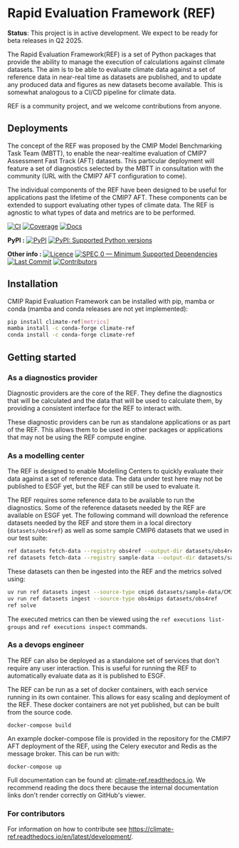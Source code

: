 # Rapid Evaluation Framework (REF)

<!--- --8<-- [start:description] -->

**Status**: This project is in active development. We expect to be ready for beta releases in Q2 2025.

The Rapid Evaluation Framework(REF) is a set of Python packages that provide the ability to manage the execution of calculations against climate datasets.
The aim is to be able to evaluate climate data against a set of reference data in near-real time as datasets are published,
and to update any produced data and figures as new datasets become available.
This is somewhat analogous to a CI/CD pipeline for climate data.

REF is a community project, and we welcome contributions from anyone.

## Deployments

The concept of the REF was proposed by the CMIP Model Benchmarking Task Team (MBTT),
to enable the near-realtime evaluation of CMIP7 Assessment Fast Track (AFT) datasets.
This particular deployment will feature a set of diagnostics selected by
the MBTT in consultation with the community (URL with the CMIP7 AFT configuration to come).

The individual components of the REF have been designed to be useful for
applications past the lifetime of the CMIP7 AFT.
These components can be extended to support evaluating other types of climate data.
The REF is agnostic to what types of data and metrics are to be performed.


[![CI](https://github.com/Climate-REF/climate-ref/actions/workflows/ci.yaml/badge.svg?branch=main)](https://github.com/Climate-REF/climate-ref/actions/workflows/ci.yaml)
[![Coverage](https://codecov.io/gh/Climate-REF/climate-ref/branch/main/graph/badge.svg)](https://codecov.io/gh/Climate-REF/climate-ref)
[![Docs](https://readthedocs.org/projects/climate-ref/badge/?version=latest)](https://climate-ref.readthedocs.io)

**PyPI :**
[![PyPI](https://img.shields.io/pypi/v/climate-ref.svg)](https://pypi.org/project/climate-ref/)
[![PyPI: Supported Python versions](https://img.shields.io/pypi/pyversions/climate-ref.svg)](https://pypi.org/project/climate-ref/)

**Other info :**
[![Licence](https://img.shields.io/github/license/Climate-REF/climate-ref.svg)](https://github.com/Climate-REF/climate-ref/blob/main/LICENCE)
[![SPEC 0 — Minimum Supported Dependencies](https://img.shields.io/badge/SPEC-0-green?labelColor=%23004811&color=%235CA038)](https://scientific-python.org/specs/spec-0000/)
[![Last Commit](https://img.shields.io/github/last-commit/Climate-REF/climate-ref.svg)](https://github.com/Climate-REF/climate-ref/commits/main)
[![Contributors](https://img.shields.io/github/contributors/Climate-REF/climate-ref.svg)](https://github.com/Climate-REF/climate-ref/graphs/contributors)

<!--- --8<-- [end:description] -->

## Installation

<!--- --8<-- [start:installation] -->

CMIP Rapid Evaluation Framework can be installed with pip, mamba or conda
(mamba and conda releases are not yet implemented):


```bash
pip install climate-ref[metrics]
mamba install -c conda-forge climate-ref
conda install -c conda-forge climate-ref
```

<!--- --8<-- [end:installation] -->

## Getting started
<!--- --8<-- [start:getting-started] -->

### As a diagnostics provider

Diagnostic providers are the core of the REF.
They define the diagnostics that will be calculated and the data that will be used to calculate them,
by providing a consistent interface for the REF to interact with.

These diagnostic providers can be run as standalone applications or as part of the REF.
This allows them to be used in other packages or applications that may not be using the REF compute engine.

### As a modelling center

The REF is designed to enable Modelling Centers to quickly evaluate their data against a set of reference data.
The data under test here may not be published to ESGF yet,
but the REF can still be used to evaluate it.

The REF requires some reference data to be available to run the diagnostics.
Some of the reference datasets needed by the REF are available on ESGF yet.
The following command will download the reference datasets needed by the REF and store them in a local directory (`datasets/obs4ref`) as well as some sample CMIP6 datasets that we used in our test suite:

```bash
ref datasets fetch-data --registry obs4ref --output-dir datasets/obs4ref
ref datasets fetch-data --registry sample-data --output-dir datasets/sample-data
```

These datasets can then be ingested into the REF and the metrics solved using:

```bash
uv run ref datasets ingest --source-type cmip6 datasets/sample-data/CMIP6/
uv run ref datasets ingest --source-type obs4mips datasets/obs4ref
ref solve
```

The executed metrics can then be viewed using the `ref executions list-groups` and `ref executions inspect` commands.

### As a devops engineer

The REF can also be deployed as a standalone set of services that don't require any user interaction.
This is useful for running the REF to automatically evaluate data as it is published to ESGF.

The REF can be run as a set of docker containers, with each service running in its own container.
This allows for easy scaling and deployment of the REF.
These docker containers are not yet published, but can be built from the source code.

```
docker-compose build
```

An example docker-compose file is provided in the repository for the CMIP7 AFT deployment of the REF,
using the Celery executor and Redis as the message broker.
This can be run with:

```
docker-compose up
```

<!--- --8<-- [end:getting-started] -->

Full documentation can be found at:
[climate-ref.readthedocs.io](https://climate-ref.readthedocs.io/en/latest/).
We recommend reading the docs there because the internal documentation links
don't render correctly on GitHub's viewer.


### For contributors

<!--- sec-begin-installation-dev -->

For information on how to contribute see https://climate-ref.readthedocs.io/en/latest/development/.

<!--- sec-end-installation-dev -->
